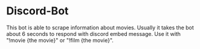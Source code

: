 # Discord-Bot

This bot is able to scrape information about movies. Usually it takes the bot about 6 seconds to respond with discord embed message.
Use it with "!movie {the movie}" or "!film {the movie}".

